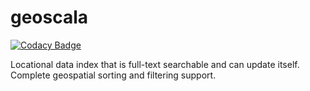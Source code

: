 # geoscala

[![Codacy Badge](https://api.codacy.com/project/badge/Grade/ddb0c79c02174a779e1c7e66eecf51e8)](https://www.codacy.com/app/matthicks/geoscala?utm_source=github.com&utm_medium=referral&utm_content=outr/geoscala&utm_campaign=badger)

Locational data index that is full-text searchable and can update itself. Complete geospatial sorting and filtering support.